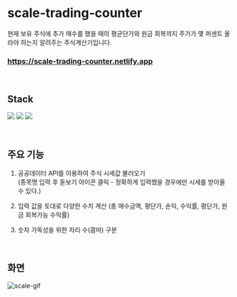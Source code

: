 # scale-trading-counter
현재 보유 주식에 추가 매수를 했을 때의 평균단가와 원금 회복까지 주가가 몇 퍼센트 올라야 하는지 알려주는 주식계산기입니다.

### https://scale-trading-counter.netlify.app

<br />

## Stack
<img src="https://img.shields.io/badge/html5-E34F26?style=for-the-badge&logo=html5&logoColor=white"> <img src="https://img.shields.io/badge/css3-1572B6?style=for-the-badge&logo=css3&logoColor=white"> <img src="https://img.shields.io/badge/javascript-F7DF1E?style=for-the-badge&logo=javascript&logoColor=white"> 

<br />

## 주요 기능
1. 공공데이터 API를 이용하여 주식 시세값 불러오기 <br />
   (종목명 입력 후 돋보기 아이콘 클릭 - 정확하게 입력했을 경우에만 시세를 받아올 수 있다.)
   
3. 입력 값을 토대로 다양한 수치 계산 (총 매수금액, 평단가, 손익, 수익률, 평단가, 원금 회복가능 수익률)

5. 숫자 가독성을 위한 자리 수(콤마) 구분
<br />

## 화면
![scale-gif](https://github.com/kimheymin/scale-trading-counter/assets/80433501/5e4ce35e-cf97-4f85-9a4e-9c2f94a3ea1a)



